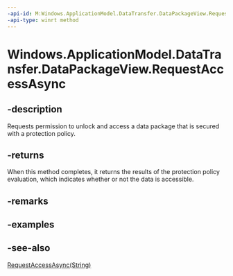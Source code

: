 ----api-id: M:Windows.ApplicationModel.DataTransfer.DataPackageView.RequestAccessAsync
-api-type: winrt method
---<!-- Method syntaxpublic Windows.Foundation.IAsyncOperation<Windows.Security.EnterpriseData.ProtectionPolicyEvaluationResult> RequestAccessAsync()--># Windows.ApplicationModel.DataTransfer.DataPackageView.RequestAccessAsync## -descriptionRequests permission to unlock and access a data package that is secured with a protection policy.## -returnsWhen this method completes, it returns the results of the protection policy evaluation, which indicates whether or not the data is accessible.## -remarks## -examples## -see-also[RequestAccessAsync(String)](datapackageview_requestaccessasync_1328635663.md)